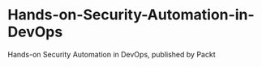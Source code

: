 # Hands-on-Security-Automation-in-DevOps
Hands-on Security Automation in DevOps, published by Packt


